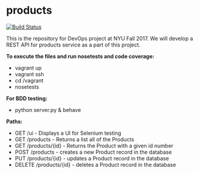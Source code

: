 # products
[![Build Status](https://travis-ci.org/DevOps-Charlie/products.svg?branch=master)](https://travis-ci.org/DevOps-Charlie/products)

This is the repository for DevOps project at NYU Fall 2017. We will develop a REST API for products service as a part of this project.

**To execute the files and run nosetests and code coverage:**
* vagrant up
* vagrant ssh
* cd /vagrant
* nosetests

**For BDD testing:**
* python server.py & behave

**Paths:**
* GET /ui - Displays a UI for Selenium testing
* GET /products - Returns a list all of the Products
* GET /products/{id} - Returns the Product with a given id number
* POST /products - creates a new Product record in the database
* PUT /products/{id} - updates a Product record in the database
* DELETE /products/{id} - deletes a Product record in the database
